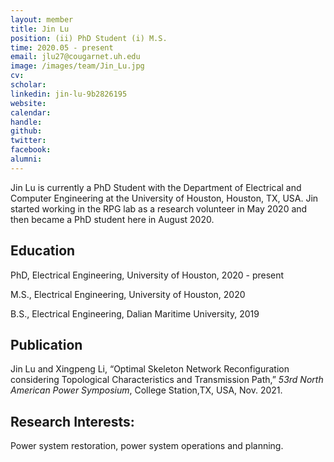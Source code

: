 ```yaml
---
layout: member
title: Jin Lu
position: (ii) PhD Student (i) M.S. 
time: 2020.05 - present
email: jlu27@cougarnet.uh.edu
image: /images/team/Jin_Lu.jpg
cv:
scholar: 
linkedin: jin-lu-9b2826195 
website: 
calendar: 
handle: 
github: 
twitter: 
facebook: 
alumni: 
---
```


Jin Lu is currently a PhD Student with the Department of Electrical and Computer Engineering at the University of Houston, Houston, TX, USA. Jin started working in the RPG lab as a research volunteer in May 2020 and then became a PhD student here in August 2020.

## Education

PhD, Electrical Engineering, University of Houston, 2020 - present

M.S., Electrical Engineering, University of Houston, 2020

B.S., Electrical Engineering, Dalian Maritime University, 2019


## Publication
Jin Lu and Xingpeng Li, “Optimal Skeleton Network Reconfiguration considering Topological Characteristics and Transmission Path,” *53rd North American Power Symposium*, College Station,TX, USA, Nov. 2021.




## Research Interests:

Power system restoration, power system operations and planning.